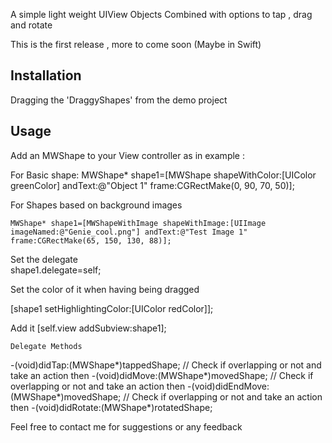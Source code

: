  
 
 A simple light weight UIView Objects Combined with options to tap , drag and rotate 
 
 This is the first release  , more to come soon  (Maybe in Swift) 
 
 Installation
 -------------
 

  Dragging the 'DraggyShapes' from the demo project 
 
 
 Usage
 -----
 
 Add an MWShape to your View controller as in example :
   
   For Basic shape:
     MWShape* shape1=[MWShape shapeWithColor:[UIColor greenColor] andText:@"Object 1" frame:CGRectMake(0, 90, 70, 50)];
     
  For Shapes based on background images
  
    MWShape* shape1=[MWShapeWithImage shapeWithImage:[UIImage imageNamed:@"Genie_cool.png"] andText:@"Test Image 1" frame:CGRectMake(65, 150, 130, 88)];
  
 Set the delegate   
    shape1.delegate=self;
    
Set the color of it when having being dragged

  [shape1 setHighlightingColor:[UIColor redColor]];
  
Add it 
  [self.view addSubview:shape1];
    
    Delegate Methods 
    
-(void)didTap:(MWShape*)tappedShape;
// Check if overlapping or not and take an action then
-(void)didMove:(MWShape*)movedShape;
// Check if overlapping or not and take an action then
-(void)didEndMove:(MWShape*)movedShape;
// Check if overlapping or not and take an action then
-(void)didRotate:(MWShape*)rotatedShape;

Feel free to contact me for suggestions or any feedback
    
    
    
    
    
    
    
